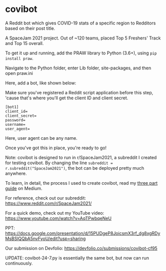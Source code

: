 # covibot
A Reddit bot which gives COVID-19 stats of a specific region to Redditors based on their post title. 

A SpaceJam 2021 project. Out of ~120 teams, placed Top 5 Freshers' Track and Top 15 overall.

To get it up and running, add the PRAW library to Python (3.6+), using ```pip install praw```.

Navigate to the Python folder, enter Lib folder, site-packages, and then open praw.ini

Here, add a bot, like shown below:

Make sure you've registered a Reddit script application before this step, 'cause that's where you'll get the client ID and client secret.

```
[bot1]
client_id=
client_secret=
password=
username=
user_agent=
```

Here, user agent can be any name.

Once you've got this in place, you're ready to go!

Note: covibot is designed to run in r/SpaceJam2021, a subreddit I created for testing covibot. 
By changing the line ```subreddit = r.subreddit("SpaceJam2021")```, the bot can be deployed pretty much anywhere.


To learn, in detail, the process I used to create covibot, read my [three part guide](https://medium.com/analytics-vidhya/a-comprehensive-guide-to-creating-a-basic-reddit-bot-part-1-15fb0e4cebcb) on Medium. 

For reference, check out our subreddit: https://www.reddit.com/r/SpaceJam2021/

For a quick demo, check out my YouTube video: https://www.youtube.com/watch?v=AqTPwbqeNeU

PPT: https://docs.google.com/presentation/d/15PUDgeP8JoicsmX3rf_dg8xgRDyMsBSlQQbA5nvFyoU/edit?usp=sharing

Our submission on Devfolio: https://devfolio.co/submissions/covibot-cf95


UPDATE: covibot-24-7.py is essentially the same bot, but now can run continuously. 
